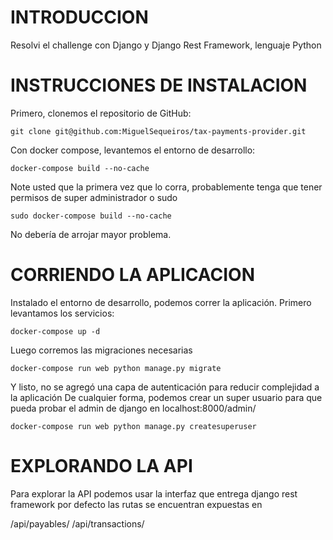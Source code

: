 # INTRODUCCION
Resolvi el challenge con Django y Django Rest Framework, lenguaje Python

# INSTRUCCIONES DE INSTALACION
Primero, clonemos el repositorio de GitHub:
```
git clone git@github.com:MiguelSequeiros/tax-payments-provider.git
```
Con docker compose, levantemos el entorno de desarrollo:
```
docker-compose build --no-cache
```
Note usted que la primera vez que lo corra, probablemente tenga que tener permisos de super administrador o sudo
```
sudo docker-compose build --no-cache
```
No debería de arrojar mayor problema.


# CORRIENDO LA APLICACION
Instalado el entorno de desarrollo, podemos correr la aplicación.
Primero levantamos los servicios:
```
docker-compose up -d
```
Luego corremos las migraciones necesarias
```
docker-compose run web python manage.py migrate
```
Y listo, no se agregó una capa de autenticación para reducir complejidad a la aplicación
De cualquier forma, podemos crear un super usuario para que pueda probar el admin de django en
localhost:8000/admin/
```
docker-compose run web python manage.py createsuperuser
```

# EXPLORANDO LA API
Para explorar la API podemos usar la interfaz que entrega django rest framework por defecto
las rutas se encuentran expuestas en 

/api/payables/
/api/transactions/
